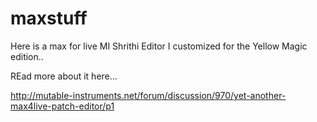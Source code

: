 maxstuff
========

Here is a max for live MI Shrithi Editor I customized for the Yellow Magic edition..

REad more about it here...

http://mutable-instruments.net/forum/discussion/970/yet-another-max4live-patch-editor/p1
